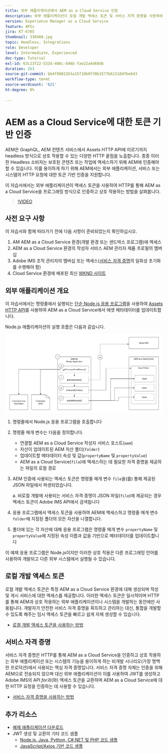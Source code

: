 ```yaml
---
title: 외부 애플리케이션에서 AEM as a Cloud Service 인증
description: 외부 애플리케이션이 로컬 개발 액세스 토큰 및 서비스 자격 증명을 사용하여 HTTP를 통해 AEM as a Cloud Service을 프로그래밍 방식으로 인증하고 상호 작용하는 방법을 살펴봅니다.
version: Experience Manager as a Cloud Service
feature: APIs
jira: KT-6785
thumbnail: 330460.jpg
topic: Headless, Integrations
role: Developer
level: Intermediate, Experienced
doc-type: Tutorial
exl-id: 63c23f22-533d-486c-846b-fae22a4d68db
duration: 253
source-git-commit: bb4f9982263a15f18b9f39b1577b61310dfbe643
workflow-type: tm+mt
source-wordcount: '621'
ht-degree: 0%

---
```


# AEM as a Cloud Service에 대한 토큰 기반 인증

AEM은 GraphQL, AEM 컨텐츠 서비스에서 Assets HTTP API에 이르기까지 headless 방식으로 상호 작용할 수 있는 다양한 HTTP 끝점을 노출합니다. 종종 이러한 Headless 소비자는 보호된 콘텐츠 또는 작업에 액세스하기 위해 AEM에 인증해야 할 수 있습니다. 이를 용이하게 하기 위해 AEM에서는 외부 애플리케이션, 서비스 또는 시스템의 HTTP 요청에 대한 토큰 기반 인증을 지원합니다.

이 자습서에서는 외부 애플리케이션이 액세스 토큰을 사용하여 HTTP를 통해 AEM as a Cloud Service을 프로그래밍 방식으로 인증하고 상호 작용하는 방법을 살펴봅니다.

>[!VIDEO](https://video.tv.adobe.com/v/3410082?quality=12&learn=on&captions=kor)

## 사전 요구 사항

이 자습서와 함께 따라가기 전에 다음 사항이 준비되었는지 확인하십시오.

1. AM AEM as a Cloud Service 환경(개발 환경 또는 샌드박스 프로그램)에 액세스
1. AEM as a Cloud Service 환경의 작성자 서비스 AEM 관리자 제품 프로필의 멤버십
1. Adobe IMS 조직 관리자의 멤버십 또는 액세스([서비스 자격 증명](./service-credentials.md)의 일회성 초기화를 수행해야 함)
1. Cloud Service 환경에 배포된 최신 [WKND 사이트](https://github.com/adobe/aem-guides-wknd)

## 외부 애플리케이션 개요

이 자습서에서는 명령줄에서 실행되는 [단순 Node.js 응용 프로그램](./assets/aem-guides_token-authentication-external-application.zip)을 사용하여 [Assets HTTP API](https://experienceleague.adobe.com/docs/experience-manager-cloud-service/assets/admin/mac-api-assets.html?lang=ko)를 사용하여 AEM as a Cloud Service에서 에셋 메타데이터를 업데이트합니다.

Node.js 애플리케이션의 실행 흐름은 다음과 같습니다.

![외부 응용 프로그램](./assets/overview/external-application.png)

1. 명령줄에서 Node.js 응용 프로그램을 호출합니다
1. 명령줄 매개 변수는 다음을 정의합니다.
   + 연결할 AEM as a Cloud Service 작성자 서비스 호스트(`aem`)
   + 자산이 업데이트된 AEM 자산 폴더(`folder`)
   + 업데이트할 메타데이터 속성 및 값(`propertyName` 및 `propertyValue`)
   + AEM as a Cloud Service(`file`)에 액세스하는 데 필요한 자격 증명을 제공하는 파일의 로컬 경로
1. AEM 인증에 사용되는 액세스 토큰은 명령줄 매개 변수 `file`을(를) 통해 제공된 JSON 파일에서 파생되었습니다.

   a. 비로컬 개발에 사용되는 서비스 자격 증명이 JSON 파일(`file`)에 제공되는 경우 액세스 토큰이 Adobe IMS API에서 검색됩니다
1. 응용 프로그램에서 액세스 토큰을 사용하여 AEM에 액세스하고 명령줄 매개 변수 `folder`에 지정된 폴더의 모든 자산을 나열합니다.
1. 폴더에 있는 각 자산에 대해 응용 프로그램은 명령줄 매개 변수 `propertyName` 및 `propertyValue`에 지정된 속성 이름과 값을 기반으로 메타데이터를 업데이트합니다

이 예제 응용 프로그램은 Node.js이지만 이러한 상호 작용은 다른 프로그래밍 언어를 사용하여 개발되고 다른 외부 시스템에서 실행될 수 있습니다.

## 로컬 개발 액세스 토큰

로컬 개발 액세스 토큰은 특정 AEM as a Cloud Service 환경에 대해 생성되며 작성 및 게시 서비스에 대한 액세스를 제공합니다.  이러한 액세스 토큰은 일시적이며 HTTP를 통해 AEM과 상호 작용하는 외부 애플리케이션이나 시스템을 개발하는 동안에만 사용됩니다. 개발자가 안전한 서비스 자격 증명을 획득하고 관리하는 대신, 통합을 개발할 수 있도록 해주는 임시 액세스 토큰을 빠르고 쉽게 자체 생성할 수 있습니다.

+ [로컬 개발 액세스 토큰을 사용하는 방법](./local-development-access-token.md)

## 서비스 자격 증명

서비스 자격 증명은 HTTP를 통해 AEM as a Cloud Service을 인증하고 상호 작용하는 외부 애플리케이션 또는 시스템의 기능을 용이하게 하는 비개발 시나리오(가장 명백한 프로덕션)에서 사용되는 핵심 자격 증명입니다. 서비스 자격 증명 자체는 인증을 위해 AEM으로 전송되지 않으며 대신 외부 애플리케이션이 이를 사용하여 JWT를 생성하고 Adobe IMS의 API _for_&#x200B;과(와) 액세스 토큰을 교환하며 AEM as a Cloud Service에 대한 HTTP 요청을 인증하는 데 사용할 수 있습니다.

+ [서비스 자격 증명을 사용하는 방법](./service-credentials.md)

## 추가 리소스

+ [예제 애플리케이션 다운로드](./assets/aem-guides_token-authentication-external-application.zip)
+ JWT 생성 및 교환의 기타 코드 샘플
   + [Node.js, Java, Python, C#.NET 및 PHP 코드 샘플](https://developer.adobe.com/developer-console/docs/guides/authentication/JWT/samples)
   + [JavaScript/Axios 기반 코드 샘플](https://github.com/adobe/aemcs-api-client-lib)
